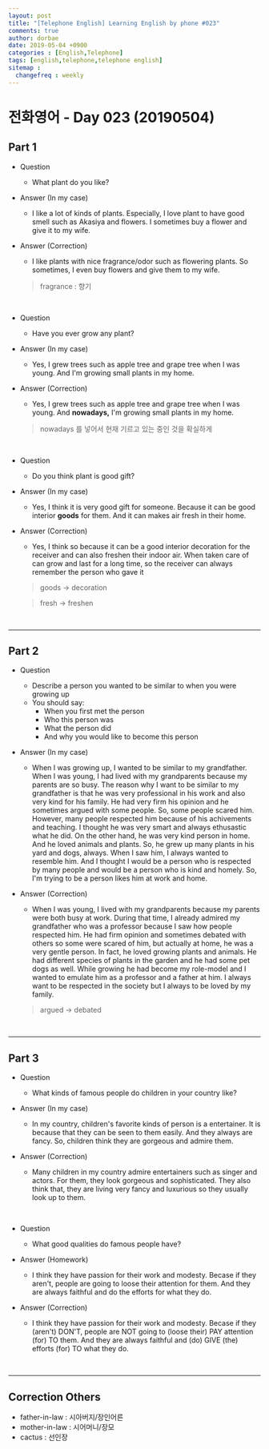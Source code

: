 ```yaml
---
layout: post
title: "[Telephone English] Learning English by phone #023"
comments: true
author: dorbae
date: 2019-05-04 +0900
categories : [English,Telephone]
tags: [english,telephone,telephone english]
sitemap :
  changefreq : weekly
---
```


# 전화영어 - Day 023 (20190504)

## Part 1

* Question
    * What plant do you like?

* Answer (In my case)
    * I like a lot of kinds of plants. Especially, I love plant to have good smell such as Akasiya and flowers. I sometimes buy a flower and give it to my wife.

* Answer (Correction)
    * I like plants with nice fragrance/odor such as flowering plants. So sometimes, I even buy flowers and give them to my wife.

    > fragrance : 향기

<br />

* Question
    * Have you ever grow any plant?

* Answer (In my case)
    * Yes, I grew trees such as apple tree and grape tree when I was young. And I'm growing small plants in my home.
 
* Answer (Correction)
    * Yes, I grew trees such as apple tree and grape tree when I was young. And **nowadays,** I'm growing small plants in my home.

    > nowadays 를 넣어서 현재 기르고 있는 중인 것을 확실하게

<br />

* Question
    * Do you think plant is good gift?

* Answer (In my case)
    * Yes, I think it is very good gift for someone. Because it can be good interior **goods** for them. And it can makes air fresh in their home. 

* Answer (Correction)
    * Yes, I think so because it can be a good interior decoration for the receiver and can also freshen their indoor air. When taken care of can grow and last for a long time, so the receiver can always remember the person who gave it

    > goods -> decoration

    > fresh -> freshen

<br />

-----------------

## Part 2
* Question
    * Describe a person you wanted to be similar to when you were growing up
    * You should say: 
        * When you first met the person
        * Who this person was
        * What the person did
        * And why you would like to become this person

* Answer (In my case)
    * When I was growing up, I wanted to be similar to my grandfather. When I was young, I had lived with my grandparents because my parents are so busy. The reason why I want to be similar to my grandfather is that he was very professional in his work and also very kind for his family. He had very firm his opinion and he sometimes argued with some people. So, some people scared him. However, many people respected him because of his achivements and teaching. I thought he was very smart and always ethusastic what he did. On the other hand, he was very kind person in home. And he loved animals and plants. So, he grew up many plants in his yard and dogs, always. When I saw him, I always wanted to resemble him. And I thought I would be a person who is respected by many people and would be a person who is kind and homely. So, I'm trying to be a person likes him at work and home.  

* Answer (Correction)
    * When I was young, I lived with my grandparents because my parents were both busy at work. During that time, I already admired my grandfather who was a professor because I saw how people respected him. He had firm opinion and sometimes debated with others so some were scared of him, but actually at home, he was a very gentle person. In fact, he loved growing plants and animals. He had different species of plants in the garden and he had some pet dogs as well. While growing he had become my role-model and I wanted to emulate him as a professor and a father at him. I always want to be respected in the society but I always to be loved by my family. 

    > argued -> debated

<br />

------

## Part 3
* Question
    * What kinds of famous people do children in your country like?

* Answer (In my case)
    * In my country, children's favorite kinds of person is a entertainer. It is because that they can be seen to them easily. And they always are fancy. So, children think they are gorgeous and admire them.

* Answer (Correction)
    * Many children in my country admire entertainers such as singer and actors. For them, they look gorgeous and sophisticated. They also think that, they are living very fancy and luxurious so they usually look up to them.

<br />

* Question
    * What good qualities do famous people have?

* Answer (Homework)
    * I think they have passion for their work and modesty. Becase if they aren't, people are going to loose their attention for them. And they are always faithful and do the efforts for what they do.

* Answer (Correction)
    * I think they have passion for their work and modesty. Becase if they (aren't) DON'T, people are NOT going to (loose their) PAY attention (for) TO them. And they are always faithful and (do) GIVE (the) efforts (for) TO what they do.
    

<br />

------

## Correction Others
* father-in-law : 시아버지/장인어른
* mother-in-law : 시어머니/장모
* cactus : 선인장